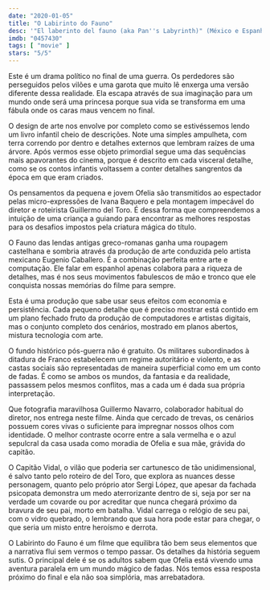 ```yaml
---
date: "2020-01-05"
title: "O Labirinto do Fauno"
desc: '"El laberinto del fauno (aka Pan''s Labyrinth)" (México e Espanha, 2006), escrito por Guillermo del Toro, dirigido por Guillermo del Toro, com Ivana Baquero, Sergi López e Maribel Verdú.'
imdb: "0457430"
tags: [ "movie" ]
stars: "5/5"
---
```

Este é um drama político no final de uma guerra. Os perdedores são perseguidos pelos vilões e uma garota que muito lê enxerga uma versão diferente dessa realidade. Ela escapa através de sua imaginação para um mundo onde será uma princesa porque sua vida se transforma em uma fábula onde os caras maus vencem no final.

O design de arte nos envolve por completo como se estivéssemos lendo um livro infantil cheio de descrições. Note uma simples ampulheta, com terra correndo por dentro e detalhes externos que lembram raízes de uma árvore. Após vermos esse objeto primordial segue uma das sequências mais apavorantes do cinema, porque é descrito em cada visceral detalhe, como se os contos infantis voltassem a conter detalhes sangrentos da época em que eram criados.

Os pensamentos da pequena e jovem Ofelia são transmitidos ao espectador pelas micro-expressões de Ivana Baquero e pela montagem impecável do diretor e roteirista Guillermo del Toro. É dessa forma que compreendemos a intuição de uma criança a guiando para encontrar as melhores respostas para os desafios impostos pela criatura mágica do título.

O Fauno das lendas antigas greco-romanas ganha uma roupagem castelhana e sombria através da produção de arte conduzida pelo artista mexicano Eugenio Caballero. É a combinação perfeita entre arte e computação. Ele falar em espanhol apenas colabora para a riqueza de detalhes, mas é nos seus movimentos fabulescos de mão e tronco que ele conquista nossas memórias do filme para sempre.

Esta é uma produção que sabe usar seus efeitos com economia e persistência. Cada pequeno detalhe que é preciso mostrar está contido em um plano fechado fruto da produção de computadores e artistas digitais, mas o conjunto completo dos cenários, mostrado em planos abertos, mistura tecnologia com arte.

O fundo histórico pós-guerra não é gratuito. Os militares subordinados à ditadura de Franco estabelecem um regime autoritário e violento, e as castas sociais são representadas de maneira superficial como em um conto de fadas. É como se ambos os mundos, da fantasia e da realidade, passassem pelos mesmos conflitos, mas a cada um é dada sua própria interpretação.

Que fotografia maravilhosa Guillermo Navarro, colaborador habitual do diretor, nos entrega neste filme. Ainda que cercado de trevas, os cenários possuem cores vivas o suficiente para impregnar nossos olhos com identidade. O melhor contraste ocorre entre a sala vermelha e o azul sepulcral da casa usada como moradia de Ofelia e sua mãe, grávida do capitão.

O Capitão Vidal, o vilão que poderia ser cartunesco de tão unidimensional, é salvo tanto pelo roteiro de del Toro, que explora as nuances desse personagem, quanto pelo próprio ator Sergi López, que apesar da fachada psicopata demonstra um medo aterrorizante dentro de si, seja por ser na verdade um covarde ou por acreditar que nunca chegará próximo da bravura de seu pai, morto em batalha. Vidal carrega o relógio de seu pai, com o vidro quebrado, o lembrando que sua hora pode estar para chegar, o que seria um misto entre heroísmo e derrota.

O Labirinto do Fauno é um filme que equilibra tão bem seus elementos que a narrativa flui sem vermos o tempo passar. Os detalhes da história seguem sutis. O principal dele é se os adultos sabem que Ofelia está vivendo uma aventura paralela em um mundo mágico de fadas. Nós temos essa resposta próximo do final e ela não soa simplória, mas arrebatadora.
